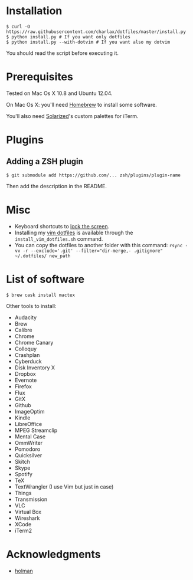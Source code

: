 Installation
============

    $ curl -O https://raw.githubusercontent.com/charlax/dotfiles/master/install.py
    $ python install.py # If you want only dotfiles
    $ python install.py --with-dotvim # If you want also my dotvim

You should read the script before executing it.

Prerequisites
=============

Tested on Mac Os X 10.8 and Ubuntu 12.04.

On Mac Os X: you'll need [Homebrew](http://mxcl.github.com/homebrew/) to install some software.

You'll also need [Solarized](http://ethanschoonover.com/solarized)'s custom
palettes for iTerm.

Plugins
=======

Adding a ZSH plugin
-------------------

    $ git submodule add https://github.com/... zsh/plugins/plugin-name

Then add the description in the README.

Misc
====

* Keyboard shortcuts to [lock the screen](http://hints.macworld.com/article.php?story=20090831093941225).
* Installing my [vim dotfiles](https://github.com/charlax/dotvim) is available
  through the `install_vim_dotfiles.sh` command.
* You can copy the dotfiles to another folder with this command:
  ``rsync -vv -r --exclude='.git' --filter="dir-merge,- .gitignore" ~/.dotfiles/ new_path``

List of software
================

    $ brew cask install mactex

Other tools to install:

* Audacity
* Brew
* Calibre
* Chrome
* Chrome Canary
* Colloquy
* Crashplan
* Cyberduck
* Disk Inventory X
* Dropbox
* Evernote
* Firefox
* Flux
* GitX
* Github
* ImageOptim
* Kindle
* LibreOffice
* MPEG Streamclip
* Mental Case
* OmmWriter
* Pomodoro
* Quicksilver
* Skitch
* Skype
* Spotify
* TeX
* TextWrangler (I use Vim but just in case)
* Things
* Transmission
* VLC
* Virtual Box
* Wireshark
* XCode
* iTerm2

Acknowledgments
===============

* [holman](https://github.com/holman/dotfiles)
